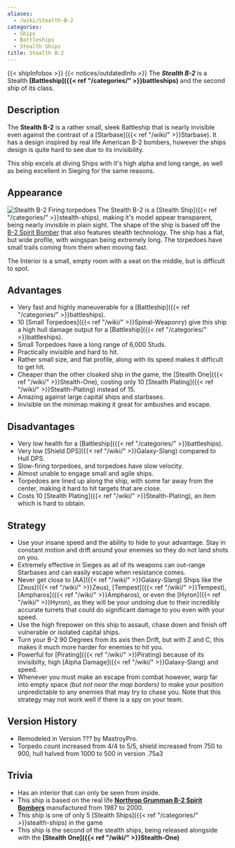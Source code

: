 ```yaml
---
aliases:
  - /wiki/Stealth-B-2
categories:
  - Ships
  - Battleships
  - Stealth Ships
title: Stealth B-2
---
```


{{< shipInfobox >}} {{< notices/outdatedInfo >}} The **_Stealth B-2_** is a Stealth **[Battleship]({{< ref "/categories/" >}}battleships)** and the second ship of its class.

## Description

The **Stealth B-2** is a rather small, sleek Battleship that is nearly invisible even against the contrast of a [Starbase]({{< ref "/wiki/" >}}Starbase). It has a design inspired by real life American B-2 bombers, however the ships design is quite hard to see due to its invisibility.

This ship excels at diving Ships with it's high alpha and long range, as well as being excellent in Sieging for the same reasons.

## Appearance

![Stealth B-2 Firing
torpedoes](StealthB-2-firing.png "Stealth B-2 Firing torpedoes") The Stealth B-2 is a [Stealth Ship]({{< ref "/categories/" >}}stealth-ships), making it's model appear transparent, being nearly invisible in plain sight. The shape of the ship is based off the [B-2 Spirit Bomber](https://en.wikipedia.org/wiki/Northrop_Grumman_B-2_Spirit) that also features stealth technology. The ship has a flat, but wide profile, with wingspan being extremely long. The torpedoes have small trails coming from them when moving fast.

The Interior is a small, empty room with a seat on the middle, but is difficult to spot.

## Advantages

- Very fast and highly maneuverable for a [Battleship]({{< ref "/categories/" >}}battleships).
- 10 [Small Torpedoes]({{< ref "/wiki/" >}}Spinal-Weaponry) give this ship a high hull damage output for a [Battleship]({{< ref "/categories/" >}}battleships).
- Small Torpedoes have a long range of 6,000 Studs.
- Practically invisible and hard to hit.
- Rather small size, and flat profile, along with its speed makes it difficult to get hit.
- Cheaper than the other cloaked ship in the game, the [Stealth One]({{< ref "/wiki/" >}}Stealth-One), costing only 10 [Stealth Plating]({{< ref "/wiki/" >}}Stealth-Plating) instead of 15.
- Amazing against large capital ships and starbases.
- Invisible on the minimap making it great for ambushes and escape.

## Disadvantages

- Very low health for a [Battleship]({{< ref "/categories/" >}}battleships).
- Very low [Shield DPS]({{< ref "/wiki/" >}}Galaxy-Slang) compared to Hull DPS.
- Slow-firing torpedoes, and torpedoes have slow velocity.
- Almost unable to engage small and agile ships.
- Torpedoes are lined up along the ship, with some far away from the center, making it hard to hit targets that are close.
- Costs 10 [Stealth Plating]({{< ref "/wiki/" >}}Stealth-Plating), an item which is hard to obtain.

## Strategy

- Use your insane speed and the ability to hide to your advantage. Stay in constant motion and drift around your enemies so they do not land shots on you.
- Extremely effective in Sieges as all of its weapons can out-range Starbases and can easily escape when resistance comes.
- Never get close to [AA]({{< ref "/wiki/" >}}Galaxy-Slang) Ships like the [Zeus]({{< ref "/wiki/" >}}Zeus), [Tempest]({{< ref "/wiki/" >}}Tempest), [Ampharos]({{< ref "/wiki/" >}}Ampharos), or even the [Hyron]({{< ref "/wiki/" >}}Hyron), as they will be your undoing due to their incredibly accurate turrets that could do significant damage to you even with your speed.
- Use the high firepower on this ship to assault, chase down and finish off vulnerable or isolated capital ships.
- Turn your B-2 90 Degrees from its axis then Drift, but with Z and C, this makes it much more harder for enemies to hit you.
- Powerful for [Pirating]({{< ref "/wiki/" >}}Pirating) because of its invisibilty, high [Alpha Damage]({{< ref "/wiki/" >}}Galaxy-Slang) and speed.
- Whenever you must make an escape from combat however, warp far into empty space _(but not near the map borders)_ to make your position unpredictable to any enemies that may try to chase you. Note that this strategy may not work well if there is a spy on your team.

## Version History

- Remodeled in Version ??? by MastroyPro.
- Torpedo count increased from 4/4 to 5/5, shield increased from 750 to 900, hull halved from 1000 to 500 in version .75a3

## Trivia

- Has an interior that can only be seen from inside.
- This ship is based on the real life [**Northrop Grumman B-2 Spirit Bombers**](https://en.wikipedia.org/wiki/Northrop_Grumman_B-2_Spirit) manufactured from 1987 to 2000.
- This ship is one of only 5 [Stealth Ships]({{< ref "/categories/" >}}stealth-ships) in the game
- This ship is the second of the stealth ships, being released alongside with the **[Stealth One]({{< ref "/wiki/" >}}Stealth-One)**
